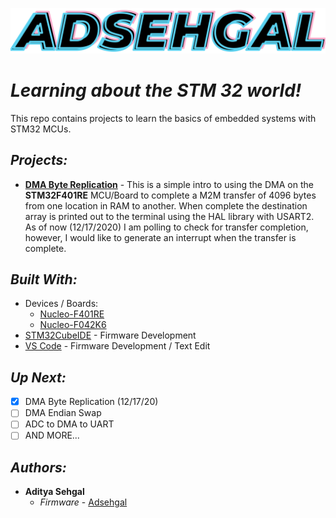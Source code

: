 <!-- ![](https://github.com/adsehgal/adsehgal/blob/master/LOGO.png) -->
![](LOGO_V1.1.png)
# *Learning about the STM 32 world!*

This repo contains projects to learn the basics of embedded systems with STM32 MCUs.

## *Projects:*
* **[DMA Byte Replication](https://github.com/adsehgal/Learn_STM32/tree/master/DMA_Byte_Replication)** - This is a simple intro to using the DMA on the **STM32F401RE** MCU/Board to complete a M2M transfer of 4096 bytes from one location in RAM to another. When complete the destination array is printed out to the terminal using the HAL library with USART2. As of now (12/17/2020) I am polling to check for transfer completion, however, I would like to generate an interrupt when the transfer is complete. 


## *Built With:*
* Devices / Boards:
  * [Nucleo-F401RE](https://www.st.com/en/evaluation-tools/nucleo-f401re.html)
  * [Nucleo-F042K6](https://www.st.com/en/evaluation-tools/nucleo-f042k6.html)
* [STM32CubeIDE](https://www.st.com/en/development-tools/stm32cubeide.html) - Firmware Development
* [VS Code](https://code.visualstudio.com/) - Firmware Development / Text Edit

## *Up Next:*
- [x] DMA Byte Replication (12/17/20)
- [ ] DMA Endian Swap
- [ ] ADC to DMA to UART
- [ ] AND MORE...

<!-- ### *Notes:* -->
<!-- - The PCB uses a 5/5mil DRC constraint
- The top of the PCB acts as the product face plate
- Non-standard footprint 3-D models have been provided in the STEP file format -->

## *Authors:*

* **Aditya Sehgal** 
  * *Firmware* - [Adsehgal](https://github.com/adsehgal)